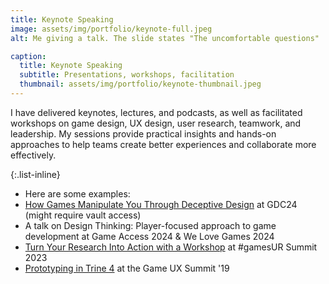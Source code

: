 ```yaml
---
title: Keynote Speaking
image: assets/img/portfolio/keynote-full.jpeg
alt: Me giving a talk. The slide states "The uncomfortable questions"

caption:
  title: Keynote Speaking
  subtitle: Presentations, workshops, facilitation
  thumbnail: assets/img/portfolio/keynote-thumbnail.jpeg
---
```

I have delivered keynotes, lectures, and podcasts, as well as facilitated workshops on game design, UX design, user research, teamwork, and leadership. My sessions provide practical insights and hands-on approaches to help teams create better experiences and collaborate more effectively.

{:.list-inline}
* Here are some examples:
* [How Games Manipulate You Through Deceptive Design](https://gdcvault.com/play/1034508/Free-to-Play-Summit-How) at GDC24 (might require vault access)
* A talk on Design Thinking: Player-focused approach to game development at Game Access 2024 & We Love Games 2024
* [Turn Your Research Into Action with a Workshop](https://youtu.be/6MdoGUueGdQ?list=PLsl1h_zG-cXMIjP0Tj0uPNpV2ZkxVQKdX) at #gamesUR Summit 2023
* [Prototyping in Trine 4](https://www.youtube.com/watch?v=h8nek232kHE) at the Game UX Summit '19

